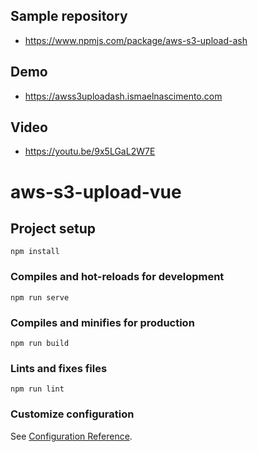 ## Sample repository
- https://www.npmjs.com/package/aws-s3-upload-ash

## Demo
- https://awss3uploadash.ismaelnascimento.com

## Video
- https://youtu.be/9x5LGaL2W7E

# aws-s3-upload-vue

## Project setup
```
npm install
```

### Compiles and hot-reloads for development
```
npm run serve
```

### Compiles and minifies for production
```
npm run build
```

### Lints and fixes files
```
npm run lint
```

### Customize configuration
See [Configuration Reference](https://cli.vuejs.org/config/).
